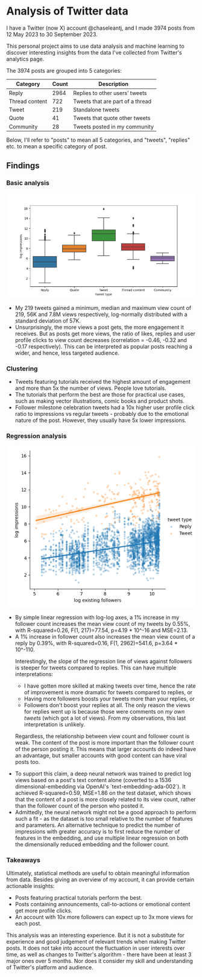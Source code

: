 # Analysis of Twitter data

I have a Twitter (now X) account @chaseleantj, and I made 3974 posts from 12 May 2023 to 30 September 2023.

This personal project aims to use data analysis and machine learning to discover interesting insights from the data I've collected from Twitter's analytics page.

The 3974 posts are grouped into 5 categories:

| Category        | Count | Description |
|-----------------|-------|-------------|
| Reply           | 2964  | Replies to other users' tweets |
| Thread content  | 722   | Tweets that are part of a thread |
| Tweet           | 219   | Standalone tweets |
| Quote           | 41    | Tweets that quote other tweets |
| Community       | 28    | Tweets posted in my community |

Below, I'll refer to "posts" to mean all 5 categories, and "tweets", "replies" etc. to mean a specific category of post.

## Findings

### Basic analysis

<img src="figures/Figure_1.png" width="600px">

<ul>
<li>My 219 tweets gained a minimum, median and maximum view count of 219, 56K and 7.8M views respectively, log-normally distributed with a standard deviation of 57K.</li>
<li>Unsurprisingly, the more views a post gets, the more engagement it receives. But as posts get more views, the ratio of likes, replies and user profile clicks to view count decreases (correlation = -0.46, -0.32 and -0.17 respectively). This can be interpreted as popular posts reaching a wider, and hence, less targeted audience.</li>
</ul>

### Clustering

<ul>
<li>Tweets featuring tutorials received the highest amount of engagement and more than 5x the number of views. People love tutorials.</li>
<li>The tutorials that perform the best are those for practical use cases, such as making vector illustrations, comic books and product shots.
<li>Follower milestone celebration tweets had a 10x higher user profile click ratio to impressions vs regular tweets - probably due to the emotional nature of the post. However, they usually have 5x lower impressions.</li>
</ul>

### Regression analysis
<img src="figures/Figure_4(2).png" width="600px">
<ul>
<li>By simple linear regression with log-log axes, a 1% increase in my follower count increases the mean view count of my tweets by 0.55%, with R-squared=0.26, F(1, 217)=77.54, p=4.19 * 10^-16 and MSE=2.13.</li>
<li>A 1% increase in follower count also increases the mean view count of a reply by 0.39%, with R-squared=0.16, F(1, 2962)=541.6, p=3.64 * 10^-110.</li>

Interestingly, the slope of the regression line of views against followers is steeper for tweets compared to replies. This can have multiple interpretations:

<ul>
<li>I have gotten more skilled at making tweets over time, hence the rate of improvement is more dramatic for tweets compared to replies, or</li>
<li>Having more followers boosts your tweets more than your replies, or</li>
<li>Followers don't boost your replies at all. The only reason the views for replies went up is because those were comments on <em>my own tweets</em> (which got a lot of views). From my observations, this last interpretation is unlikely.</li>
</ul>

Regardless, the relationship between view count and follower count is weak. The content of the post is more important than the follower count of the person posting it. This means that larger accounts do indeed have an advantage, but smaller accounts with good content can have viral posts too.

<li>To support this claim, a deep neural network was trained to predict log views based on a post's text content alone (coverted to a 1536 dimensional-embedding via OpenAI's `text-embedding-ada-002`). It achieved R-squared=0.59, MSE=1.86 on the test dataset, which shows that the content of a post is more closely related to its view count, rather than the follower count of the person who posted it.</li>
<li>Admittedly, the neural network might not be a good approach to perform such a fit - as the dataset is too small relative to the number of features and parameters. An alternative technique to predict the number of impressions with greater accuracy is to first reduce the number of features in the embedding, and use multiple linear regression on both the dimensionally reduced embedding and the follower count.
</ul>

### Takeaways
Ultimately, statistical methods are useful to obtain meaningful information from data. Besides giving an overview of my account, it can provide certain actionable insights:

<ul>
<li>Posts featuring practical tutorials perform the best.</li>
<li>Posts containing announcements, call-to-actions or emotional content get more profile clicks.</li>
<li>An account with 10x more followers can expect up to 3x more views for each post.</li>
</ul>



This analysis was an interesting experience. But it is not a substitute for experience and good judgement of relevant trends when making Twitter posts. It does not take into account the fluctuation in user interests over time, as well as changes to Twitter's algorithm - there have been at least 3 major ones over 5 months. Nor does it consider my skill and understanding of Twitter's platform and audience.
